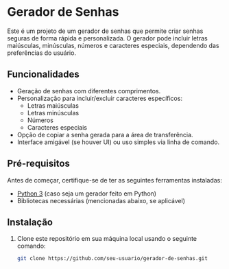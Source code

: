 # Gerador de Senhas

Este é um projeto de um gerador de senhas que permite criar senhas seguras de forma rápida e personalizada. O gerador pode incluir letras maiúsculas, minúsculas, números e caracteres especiais, dependendo das preferências do usuário.

## Funcionalidades

- Geração de senhas com diferentes comprimentos.
- Personalização para incluir/excluir caracteres específicos:
  - Letras maiúsculas
  - Letras minúsculas
  - Números
  - Caracteres especiais
- Opção de copiar a senha gerada para a área de transferência.
- Interface amigável (se houver UI) ou uso simples via linha de comando.

## Pré-requisitos

Antes de começar, certifique-se de ter as seguintes ferramentas instaladas:

- [Python 3](https://www.python.org/) (caso seja um gerador feito em Python)
- Bibliotecas necessárias (mencionadas abaixo, se aplicável)

## Instalação

1. Clone este repositório em sua máquina local usando o seguinte comando:

   ```bash
   git clone https://github.com/seu-usuario/gerador-de-senhas.git
